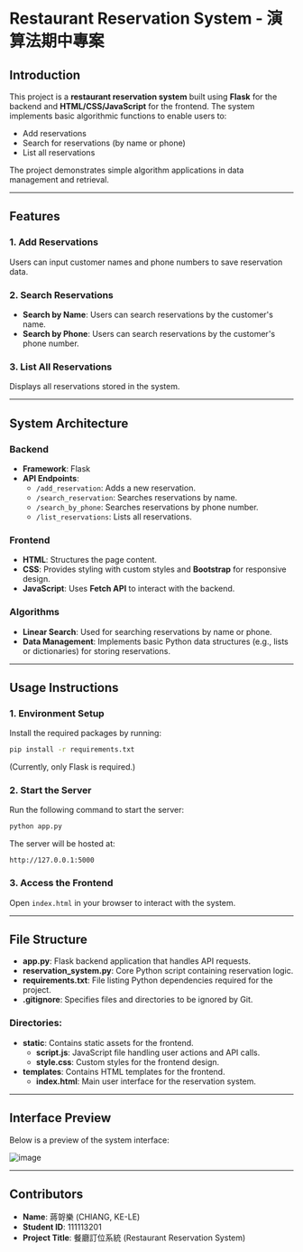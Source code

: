 # Restaurant Reservation System - 演算法期中專案

## Introduction
This project is a **restaurant reservation system** built using **Flask** for the backend and **HTML/CSS/JavaScript** for the frontend. The system implements basic algorithmic functions to enable users to:
- Add reservations
- Search for reservations (by name or phone)
- List all reservations

The project demonstrates simple algorithm applications in data management and retrieval.

---

## Features
### 1. Add Reservations  
Users can input customer names and phone numbers to save reservation data.

### 2. Search Reservations  
- **Search by Name**: Users can search reservations by the customer's name.  
- **Search by Phone**: Users can search reservations by the customer's phone number.

### 3. List All Reservations  
Displays all reservations stored in the system.

---

## System Architecture

### Backend
- **Framework**: Flask
- **API Endpoints**:
  - `/add_reservation`: Adds a new reservation.
  - `/search_reservation`: Searches reservations by name.
  - `/search_by_phone`: Searches reservations by phone number.
  - `/list_reservations`: Lists all reservations.

### Frontend
- **HTML**: Structures the page content.
- **CSS**: Provides styling with custom styles and **Bootstrap** for responsive design.
- **JavaScript**: Uses **Fetch API** to interact with the backend.

### Algorithms
- **Linear Search**: Used for searching reservations by name or phone.
- **Data Management**: Implements basic Python data structures (e.g., lists or dictionaries) for storing reservations.

---

## Usage Instructions

### 1. Environment Setup
Install the required packages by running:
```bash
pip install -r requirements.txt
```
(Currently, only Flask is required.)

### 2. Start the Server
Run the following command to start the server:
```bash
python app.py
```
The server will be hosted at:

```arduino
http://127.0.0.1:5000
```
### 3. Access the Frontend
Open `index.html` in your browser to interact with the system.

---

## File Structure

- **app.py**: Flask backend application that handles API requests.
- **reservation_system.py**: Core Python script containing reservation logic.
- **requirements.txt**: File listing Python dependencies required for the project.
- **.gitignore**: Specifies files and directories to be ignored by Git.

### Directories:
- **static**: Contains static assets for the frontend.
  - **script.js**: JavaScript file handling user actions and API calls.
  - **style.css**: Custom styles for the frontend design.
- **templates**: Contains HTML templates for the frontend.
  - **index.html**: Main user interface for the reservation system.

---

## Interface Preview

Below is a preview of the system interface:

![image](https://github.com/user-attachments/assets/b7b544cd-6c3f-479f-965a-508cb41995ed)

---


## Contributors

- **Name**: 蔣哿樂 (CHIANG, KE-LE)  
- **Student ID**: 111113201  
- **Project Title**: 餐廳訂位系統 (Restaurant Reservation System)





